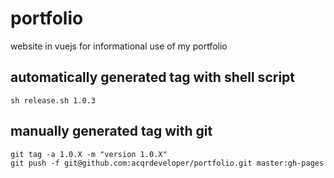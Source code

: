 # portfolio
website in vuejs for informational use of my portfolio

## automatically generated tag with shell script
```
sh release.sh 1.0.3
```

## manually generated tag with git
```
git tag -a 1.0.X -m "version 1.0.X"
git push -f git@github.com:acqrdeveloper/portfolio.git master:gh-pages
```
